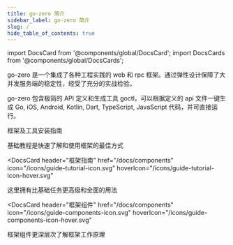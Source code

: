 ```yaml
---
title: go-zero 简介
sidebar_label: go-zero 简介
slug: /
hide_table_of_contents: true
---
```


import DocsCard from '@components/global/DocsCard';
import DocsCards from '@components/global/DocsCards';

<head>
  <title>Open-Source UI Toolkit to Create Your Own Mobile Apps</title>
  <meta
    name="description"
    content="go-zero 是一个集成了各种工程实践的 web 和 rpc 框架。通过弹性设计保障了大并发服务端的稳定性，经受了充分的实战检验。"
  />
  <link rel="canonical" href="https://go-zero.dev" />
  <link rel="alternate" href="https://go-zero.dev" hreflang="x-default" />
  <link rel="alternate" href="https://go-zero.dev" hreflang="en" />
  <meta property="og:url" content="https://go-zero.dev" />
</head>

go-zero 是一个集成了各种工程实践的 web 和 rpc 框架。通过弹性设计保障了大并发服务端的稳定性，经受了充分的实战检验。

go-zero 包含极简的 API 定义和生成工具 goctl，可以根据定义的 api 文件一键生成 Go, iOS, Android, Kotlin, Dart, TypeScript, JavaScript 代码，并可直接运行。

<intro-end />

<DocsCards>

<DocsCard 
header="安装教程" 
href="/docs/tasks" 
icon="/icons/guide-installation-icon.svg" 
hoverIcon="/icons/guide-installation-icon-hover.svg">
    <p>框架及工具安装指南</p>
</DocsCard>

<DocsCard 
header="基础教程" 
href="/docs/tasks" 
icon="/icons/guide-task-icon.svg" 
hoverIcon="/icons/guide-task-icon-hover.svg">
    <p>基础教程是快速了解和使用框架的最佳方式</p>
</DocsCard>

<DocsCard
  header="框架指南"
  href="/docs/components"
  icon="/icons/guide-tutorial-icon.svg"
  hoverIcon="/icons/guide-tutorial-icon-hover.svg"
>
  <p>这里拥有比基础任务更高级和全面的用法</p>
</DocsCard>

<DocsCard
  header="框架组件"
  href="/docs/components"
  icon="/icons/guide-components-icon.svg"
  hoverIcon="/icons/guide-components-icon-hover.svg"
>
  <p>框架组件更深层次了解框架工作原理</p>
</DocsCard>

</DocsCards>
